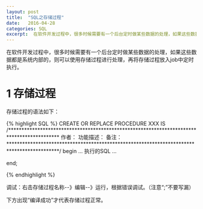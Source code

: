```yaml
---
layout: post
title:  "SQL之存储过程"
date:   2016-04-28
categories: SQL
excerpt:  在软件开发过程中，很多时候需要有一个后台定时做某些数据的处理，如果这些数据都是系统内部的，则可以使用存储过程进行处理。。。
---
```

在软件开发过程中，很多时候需要有一个后台定时做某些数据的处理，如果这些数据都是系统内部的，则可以使用存储过程进行处理，再将存储过程放入job中定时执行。

# 1 存储过程 

存储过程的语法如下：

{% highlight SQL %}
CREATE OR REPLACE PROCEDURE XXX IS
/*******************************************************************************************
       作者：
       功能描述：
       备注：
*******************************************************************************************/
begin 
  ...
  执行的SQL
  ...

end;

{% endhighlight %}

调试：右击存储过程名称--》编辑--》运行，根据错误调试。（注意“;”不要写漏）

下方出现“编译成功”才代表存储过程正常。